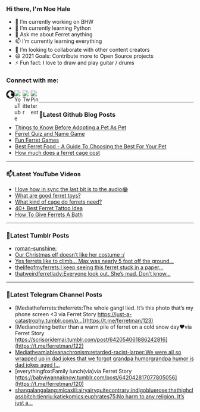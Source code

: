 ### Hi there, I'm Noe Hale

- 🔭 I’m currently working on BHW
- 🌱 I’m currently learning Python
- 💬 Ask me about Ferret anything
- 📫 I’m currently learning everything
- 🔭 I’m looking to collaborate with other content creators
- 😄 2021 Goals: Contribute more to Open Source projects
- ⚡ Fun fact: I love to draw and play guitar / drums

### Connect with me:

[<img align="left" alt="ferretvoice.com" width="22px" src="https://raw.githubusercontent.com/iconic/open-iconic/master/svg/globe.svg" />](https://ferretvoice.com)
[<img align="left" alt="YouTube" width="22px" src="https://cdn.jsdelivr.net/npm/simple-icons@v3/icons/youtube.svg" />](https://www.youtube.com/channel/UCk665XTfaMLVwFVWUmgnDiw)
[<img align="left" alt="Twitter" width="22px" src="https://cdn.jsdelivr.net/npm/simple-icons@v3/icons/twitter.svg" />](https://twitter.com/voiceferret)
[<img align="left" alt="Pinterest" width="22px" src="https://cdn.jsdelivr.net/npm/simple-icons@v3/icons/pinterest.svg" />](https://www.pinterest.com/voiceferret/)

<br />

---
### 🔭Latest Github Blog Posts
<!-- GITHUB:START -->
- [Things to Know Before Adopting a Pet As Pet](http://noehale.github.io/things-to-know-before-adopting-a-pet-as-pet/)
- [Ferret Quiz and Name Game](http://noehale.github.io/ferret-quiz/)
- [Fun Ferret Games](http://noehale.github.io/fun-ferret-games/)
- [Best Ferret Food - A Guide To Choosing the Best For Your Pet](http://noehale.github.io/best-ferret-food/)
- [How much does a ferret cage cost](http://noehale.github.io/how-much-does-a-ferret-cage-cost/)
<!-- GITHUB:END -->
---
### 📫Latest YouTube Videos

<!-- YOUTUBE:START -->
- [I love how in sync the last bit is to the audio😂](https://www.youtube.com/watch?v=WHBeGHwSlGY)
- [What are good ferret toys?](https://www.youtube.com/watch?v=tPxRilBzc0s)
- [What kind of cage do ferrets need?](https://www.youtube.com/watch?v=xzz6hC3sR5A)
- [40+ Best Ferret Tattoo Idea](https://www.youtube.com/watch?v=KIKqduR6Xcs)
- [How To Give Ferrets A Bath](https://www.youtube.com/watch?v=A0nwywkhTSg)
<!-- YOUTUBE:END -->

---
### 📝Latest Tumblr Posts

<!-- TUMBLR:START -->
- [roman-sunshine:](https://come-forth-into-the-light.tumblr.com/post/642050303610535936)
- [Our Christmas elf doesn’t like her costume :/](https://come-forth-into-the-light.tumblr.com/post/642027631669362688)
- [Yes ferrets like to climb… Max was nearly 5 foot off the ground...](https://come-forth-into-the-light.tumblr.com/post/642004996187095040)
- [thelifeofmyferrets:I keep seeing this ferret stuck in a paper...](https://come-forth-into-the-light.tumblr.com/post/641959703853842432)
- [thatweirdferretlady:Everyone look out. She’s mad. Don’t know...](https://come-forth-into-the-light.tumblr.com/post/641937090694742016)
<!-- TUMBLR:END -->
---
### 📝Latest Telegram Channel Posts

<!-- TELEGRAM:START -->
- [Mediatheferrets:theferrets:The whole gangI lied. It’s this photo that’s my phone screen <3 via Ferret Story https://just-a-catastrophy.tumblr.com/p...](https://t.me/ferretman/123)
- [Medianothing better than a warm pile of ferret on a cold snow day❤️via Ferret Story https://scrisoridemai.tumblr.com/post/642054061886242816](https://t.me/ferretman/122)
- [Mediatheamiableanachronism:retarded-racist-larper:We were all so wrapped up in dad jokes that we forgot grandpa humorgrandpa humor is dad jokes aged l...](https://t.me/ferretman/121)
- [everythingfox:Family lunch(via)via Ferret Story https://babyiwannaknow.tumblr.com/post/642042817077805056](https://t.me/ferretman/120)
- [shangalangalang:micaxiii:airyairyquitecontrary:indigobluerose:thathighclassbitch:tienriu:katiekomics:euphrates75:No harm to any religion. It’s just a...](https://t.me/ferretman/119)
<!-- TELEGRAM:END -->
